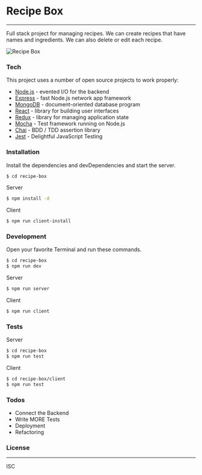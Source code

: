 # Recipe Box
---
Full stack project for managing recipes. We can create recipes that have names and ingredients. We can also delete or edit each recipe.

![Recipe Box](../mockup/recipe-box.png)

### Tech

This project uses a number of open source projects to work properly:

* [Node.js] - evented I/O for the backend
* [Express] - fast Node.js network app framework 
* [MongoDB] - document-oriented database program
* [React] - library for building user interfaces
* [Redux] - library for managing application state
* [Mocha] - Test framework running on Node.js
* [Chai] - BDD / TDD assertion library
* [Jest] - Delightful JavaScript Testing

### Installation

Install the dependencies and devDependencies and start the server.

```sh
$ cd recipe-box
```
Server
```sh
$ npm install -d
```
Client
```sh
$ npm run client-install
```

### Development

Open your favorite Terminal and run these commands.
```sh
$ cd recipe-box
$ npm run dev
```
Server
```sh
$ npm run server
```
Client
```sh
$ npm run client
```

### Tests

Server
```sh
$ cd recipe-box
$ npm run test
```
Client
```sh
$ cd recipe-box/client
$ npm run test
```

### Todos
 - Connect the Backend  
 - Write MORE Tests
 - Deployment
 - Refactoring
 
### License
----
ISC

   [Node.js]: <http://nodejs.org>
   [express]: <http://expressjs.com>
   [MongoDB]: <http://www.mongodb.com/>
   [React]: <http://reactjs.org/>
   [Redux]: <https://redux.js.org/introduction>
   [Mocha]: <https://mochajs.org/>
   [Chai]: <https://www.chaijs.com/>
   [Jest]: <https://jestjs.io/>


